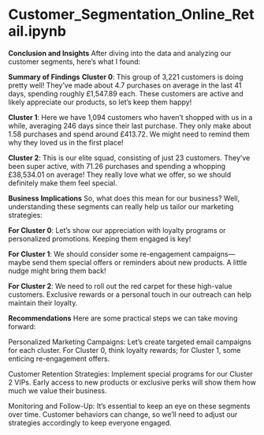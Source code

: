 # Customer_Segmentation_Online_Retail.ipynb

**Conclusion and Insights**
After diving into the data and analyzing our customer segments, here’s what I found:

**Summary of Findings**
**Cluster 0**: This group of 3,221 customers is doing pretty well! They’ve made about 4.7 purchases on average in the last 41 days, spending roughly £1,547.89 each. These customers are active and likely appreciate our products, so let’s keep them happy!

**Cluster 1**: Here we have 1,094 customers who haven’t shopped with us in a while, averaging 246 days since their last purchase. They only make about 1.58 purchases and spend around £413.72. We might need to remind them why they loved us in the first place!

**Cluster 2**: This is our elite squad, consisting of just 23 customers. They’ve been super active, with 71.26 purchases and spending a whopping £38,534.01 on average! They really love what we offer, so we should definitely make them feel special.

**Business Implications**
So, what does this mean for our business? Well, understanding these segments can really help us tailor our marketing strategies:

**For Cluster 0**: Let’s show our appreciation with loyalty programs or personalized promotions. Keeping them engaged is key!

**For Cluster 1**: We should consider some re-engagement campaigns—maybe send them special offers or reminders about new products. A little nudge might bring them back!

**For Cluster 2**: We need to roll out the red carpet for these high-value customers. Exclusive rewards or a personal touch in our outreach can help maintain their loyalty.

**Recommendations**
Here are some practical steps we can take moving forward:

Personalized Marketing Campaigns: Let’s create targeted email campaigns for each cluster. For Cluster 0, think loyalty rewards; for Cluster 1, some enticing re-engagement offers.

Customer Retention Strategies: Implement special programs for our Cluster 2 VIPs. Early access to new products or exclusive perks will show them how much we value their business.

Monitoring and Follow-Up: It’s essential to keep an eye on these segments over time. Customer behaviors can change, so we’ll need to adjust our strategies accordingly to keep everyone engaged.
